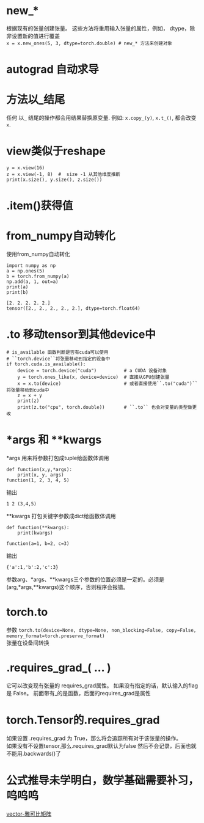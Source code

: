 # new_*
根据现有的张量创建张量。 这些方法将重用输入张量的属性，例如， dtype，除非设置新的值进行覆盖  
`x = x.new_ones(5, 3, dtype=torch.double) # new_* 方法来创建对象`

# autograd 自动求导

# 方法以_结尾
任何 以``_`` 结尾的操作都会用结果替换原变量. 例如: ``x.copy_(y)``, ``x.t_()``, 都会改变 ``x``.

# view类似于reshape
```x = torch.randn(4, 4)
y = x.view(16)
z = x.view(-1, 8)  #  size -1 从其他维度推断
print(x.size(), y.size(), z.size())
```

# .item()获得值

# from_numpy自动转化

使用from_numpy自动转化
```
import numpy as np
a = np.ones(5)
b = torch.from_numpy(a)
np.add(a, 1, out=a)
print(a)
print(b)
```
```
[2. 2. 2. 2. 2.]
tensor([2., 2., 2., 2., 2.], dtype=torch.float64)
```
# .to 移动tensor到其他device中
```angular2html
# is_available 函数判断是否有cuda可以使用
# ``torch.device``将张量移动到指定的设备中
if torch.cuda.is_available():
    device = torch.device("cuda")          # a CUDA 设备对象
    y = torch.ones_like(x, device=device)  # 直接从GPU创建张量
    x = x.to(device)                       # 或者直接使用``.to("cuda")``将张量移动到cuda中
    z = x + y
    print(z)
    print(z.to("cpu", torch.double))       # ``.to`` 也会对变量的类型做更改
```

# *args 和 **kwargs
*args 用来将参数打包成tuple给函数体调用
```angular2html
def function(x,y,*args):
    print(x, y, args)
function(1, 2, 3, 4, 5)
```
输出
```angular2html
1 2 (3,4,5)
```
**kwargs 打包关键字参数成dict给函数体调用
```angular2html
def function(**kwargs):
    print(kwargs)

function(a=1, b=2, c=3)
```
输出
```angular2html
{'a':1,'b':2,'c':3}
```
参数arg、*args、**kwargs三个参数的位置必须是一定的。必须是(arg,*args,**kwargs)这个顺序，否则程序会报错。

# torch.to
参数
`torch.to(device=None, dtype=None, non_blocking=False, copy=False, memory_format=torch.preserve_format)`  
张量在设备间转换

# .requires_grad_( ... ) 
它可以改变现有张量的 requires_grad属性。 如果没有指定的话，默认输入的flag是 False。
前面带有_的是函数，后面的requires_grad是属性

# torch.Tensor的.requires_grad
如果设置 .requires_grad 为 True，那么将会追踪所有对于该张量的操作。  
如果没有不设置tensor,那么.requires_grad默认为false 然后不会记录，后面也就不能用.backwards()了

# 公式推导未学明白，数学基础需要补习，呜呜呜
[vector-雅可比矩阵](https://github.com/zergtant/pytorch-handbook/blob/master/chapter1/2_autograd_tutorial.ipynb)
